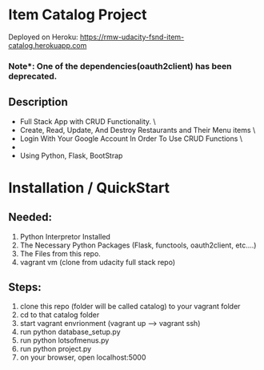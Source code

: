 # Item Catalog Project

Deployed on Heroku: https://rmw-udacity-fsnd-item-catalog.herokuapp.com

### Note*: One of the dependencies(oauth2client) has been deprecated.

## Description

* Full Stack App with CRUD Functionality. \
* Create, Read, Update, And Destroy Restaurants and Their Menu items \
* Login With Your Google Account In Order To Use CRUD Functions \
*
* Using Python, Flask, BootStrap

# Installation / QuickStart

## Needed:
1. Python Interpretor Installed
2. The Necessary Python Packages (Flask, functools, oauth2client, etc....)
3. The Files from this repo.
4. vagrant vm (clone from udacity full stack repo)

## Steps:
1. clone this repo (folder will be called catalog) to your vagrant folder
2. cd to that catalog folder
3. start vagrant envrionment (vagrant up --> vagrant ssh)
4. run python database_setup.py
5. run python lotsofmenus.py
6. run python project.py
7. on your browser, open localhost:5000
